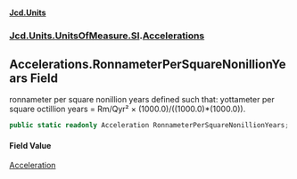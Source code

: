 #### [Jcd.Units](index.md 'index')

### [Jcd.Units.UnitsOfMeasure.SI](Jcd.Units.UnitsOfMeasure.SI.md 'Jcd.Units.UnitsOfMeasure.SI').[Accelerations](Accelerations.md 'Jcd.Units.UnitsOfMeasure.SI.Accelerations')

## Accelerations.RonnameterPerSquareNonillionYears Field

ronnameter per square nonillion years defined such that: yottameter per square octillion years = Rm/Qyr² ×
(1000.0)/((1000.0)*(1000.0)).

```csharp
public static readonly Acceleration RonnameterPerSquareNonillionYears;
```

#### Field Value

[Acceleration](Acceleration.md 'Jcd.Units.UnitTypes.Acceleration')